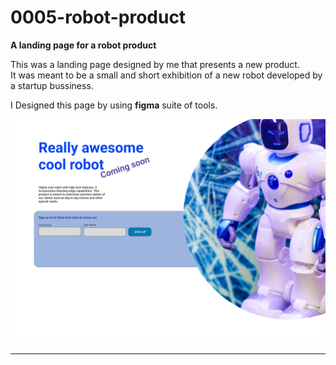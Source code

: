 # 0005-robot-product
**A landing page for a robot product**

This was a landing page designed by me that presents a new product.  
It was meant to be a small and short exhibition of a new robot developed by a startup bussiness.  

I Designed this page by using **figma** suite of tools.  
 
![project-robot-product-20220728110212.png](figma/robot-product.png)


------------------------------------------------
